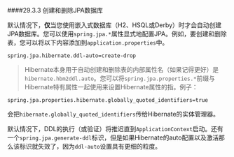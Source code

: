 ####29.3.3 创建和删除JPA数据库

默认情况下，**仅**当您使用嵌入式数据库（H2、HSQL或Derby）时才会自动创建JPA数据库。您可以使用`spring.jpa.*`属性显式地配置JPA。例如，要创建和删除表，您可以将以下内容添加到`application.properties`中。

```
spring.jpa.hibernate.ddl-auto=create-drop
```

>Hibernate本身用于自动创建和删除表的内部属性名（如果记得更好）是`hibernate.hbm2ddl.auto`。您可以将`spring.jpa.properties.*`前缀与Hibernate特有属性一起使用来设置Hibernate属性的指。例子：

```
spring.jpa.properties.hibernate.globally_quoted_identifiers=true
```

会把`hibernate.globally_quoted_identifiers`传给Hibernate的实体管理器。

默认情况下，DDL的执行（或验证）将推迟直到`ApplicationContext`启动。还有一个`spring.jpa.generate-ddl`标识，但是如果Hibernate的auto配置以及激活那么该标识就失效了，因为`ddl-auto`设置具有更细的粒度。
